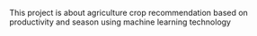 This project is about agriculture crop recommendation based on productivity and season using machine learning technology
